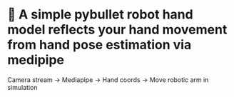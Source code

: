# 🦾 A simple pybullet robot hand model reflects your hand movement from hand pose estimation via medipipe

Camera stream -> Mediapipe -> Hand coords -> Move robotic arm in simulation
